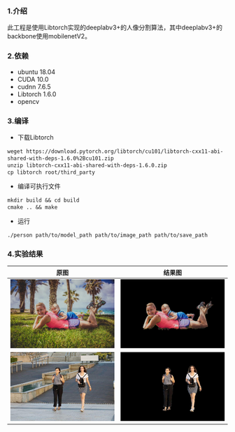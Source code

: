 ### 1.介绍
此工程是使用Libtorch实现的deeplabv3+的人像分割算法，其中deeplabv3+的backbone使用mobilenetV2。

### 2.依赖
- ubuntu 18.04
- CUDA 10.0
- cudnn 7.6.5
- Libtorch 1.6.0
- opencv

### 3.编译
- 下载Libtorch
```shell
weget https://download.pytorch.org/libtorch/cu101/libtorch-cxx11-abi-shared-with-deps-1.6.0%2Bcu101.zip
unzip libtorch-cxx11-abi-shared-with-deps-1.6.0.zip
cp libtorch root/third_party
```

- 编译可执行文件
```shell
mkdir build && cd build
cmake .. && make
```

- 运行
```shell
./person path/to/model_path path/to/image_path path/to/save_path
```

### 4.实验结果
|原图|结果图|
|----|----|
|![](https://github.com/runrunrun1994/Person_Segmentation/blob/main/Libtorch_PersonSegmentation/data/pexels-photo-266037.jpg)|![](https://github.com/runrunrun1994/Person_Segmentation/blob/main/Libtorch_PersonSegmentation/res/res.jpg)|
|![](https://github.com/runrunrun1994/Person_Segmentation/blob/main/Libtorch_PersonSegmentation/data/timg.jpg)|![](https://github.com/runrunrun1994/Person_Segmentation/blob/main/Libtorch_PersonSegmentation/res/timg.jpg)|
